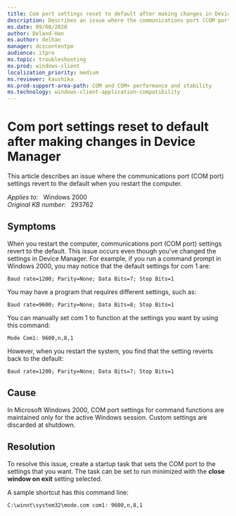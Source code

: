 ```yaml
---
title: Com port settings reset to default after making changes in Device Manager
description: Describes an issue where the communications port (COM port) settings revert to the default when you restart the computer.
ms.date: 09/08/2020
author: Deland-Han
ms.author: delhan
manager: dcscontentpm
audience: itpro
ms.topic: troubleshooting
ms.prod: windows-client
localization_priority: medium
ms.reviewer: kaushika
ms.prod-support-area-path: COM and COM+ performance and stability
ms.technology: windows-client-application-compatibility
---
```

# Com port settings reset to default after making changes in Device Manager

This article describes an issue where the communications port (COM port) settings revert to the default when you restart the computer.

_Applies to:_ &nbsp; Windows 2000  
_Original KB number:_ &nbsp; 293762

## Symptoms

When you restart the computer, communications port (COM port) settings revert to the default. This issue occurs even though you've changed the settings in Device Manager. For example, if you run a command prompt in Windows 2000, you may notice that the default settings for com 1 are:

`Baud rate=1200; Parity=None; Data Bits=7; Stop Bits=1`

You may have a program that requires different settings, such as:

`Baud rate=9600; Parity=None; Data Bits=8; Stop Bits=1`

You can manually set com 1 to function at the settings you want by using this command:

`Mode Com1: 9600,n,8,1`  

However, when you restart the system, you find that the setting reverts back to the default:

`Baud rate=1200; Parity=None; Data Bits=7; Stop Bits=1`

## Cause

In Microsoft Windows 2000, COM port settings for command functions are maintained only for the active Windows session. Custom settings are discarded at shutdown.

## Resolution

To resolve this issue, create a startup task that sets the COM port to the settings that you want. The task can be set to run minimized with the **close window on exit** setting selected.

A sample shortcut has this command line:

`C:\winnt\system32\mode.com com1: 9600,n,8,1`
